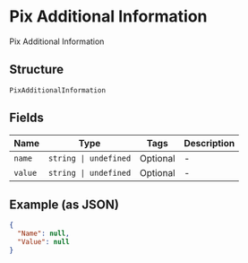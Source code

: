
# Pix Additional Information

Pix Additional Information

## Structure

`PixAdditionalInformation`

## Fields

| Name | Type | Tags | Description |
|  --- | --- | --- | --- |
| `name` | `string \| undefined` | Optional | - |
| `value` | `string \| undefined` | Optional | - |

## Example (as JSON)

```json
{
  "Name": null,
  "Value": null
}
```

